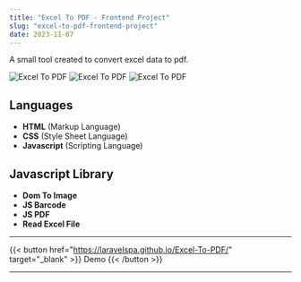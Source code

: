 ```yaml
---
title: "Excel To PDF - Frontend Project"
slug: "excel-to-pdf-frontend-project"
date: 2023-11-07
---
```

A small tool created to convert excel data to pdf.

![Excel To PDF](/blog/img/portfolio/excel-to-pdf/main.jpeg "Excel To PDF")
![Excel To PDF](/blog/img/portfolio/excel-to-pdf/form.jpeg "Excel To PDF")
![Excel To PDF](/blog/img/portfolio/excel-to-pdf/export-to-pdf-or-image.jpeg "Excel To PDF")

## Languages
- **HTML** (Markup Language)
- **CSS** (Style Sheet Language)
- **Javascript** (Scripting Language)


## Javascript Library
- **Dom To Image**
- **JS Barcode**
- **JS PDF**
- **Read Excel File**

---
{{< button href="https://laravelspa.github.io/Excel-To-PDF/" target="_blank" >}}
Demo
{{< /button >}}

---
